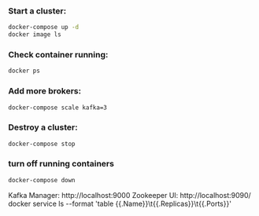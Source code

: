 ### Start a cluster:

```bash
docker-compose up -d
docker image ls
```

### Check container running:

```bash
docker ps
```

### Add more brokers:

```bash
docker-compose scale kafka=3
```

### Destroy a cluster:

```bash
docker-compose stop
```

### turn off running containers

```bash
docker-compose down
```

Kafka Manager: http://localhost:9000
Zookeeper UI: http://localhost:9090/
docker service ls --format 'table {{.Name}}\t{{.Replicas}}\t{{.Ports}}'
